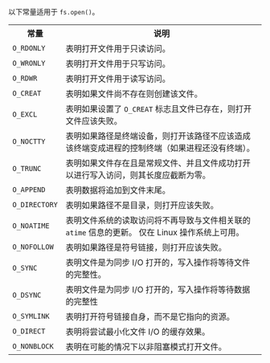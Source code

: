 
以下常量适用于 `fs.open()`。

<table>
  <tr>
    <th>常量</th>
    <th>说明</th>
  </tr>
  <tr>
    <td><code>O_RDONLY</code></td>
    <td>表明打开文件用于只读访问。</td>
  </tr>
  <tr>
    <td><code>O_WRONLY</code></td>
    <td>表明打开文件用于只写访问。</td>
  </tr>
  <tr>
    <td><code>O_RDWR</code></td>
    <td>表明打开文件用于读写访问。</td>
  </tr>
  <tr>
    <td><code>O_CREAT</code></td>
    <td>表明如果文件尚不存在则创建该文件。</td>
  </tr>
  <tr>
    <td><code>O_EXCL</code></td>
    <td>表明如果设置了 <code>O_CREAT</code> 标志且文件已存在，则打开文件应该失败。</td>
  </tr>
  <tr>
    <td><code>O_NOCTTY</code></td>
    <td>表明如果路径是终端设备，则打开该路径不应该造成该终端变成进程的控制终端（如果进程还没有终端）。</td>
  </tr>
  <tr>
    <td><code>O_TRUNC</code></td>
    <td>表明如果文件存在且是常规文件、并且文件成功打开以进行写入访问，则其长度应截断为零。</td>
  </tr>
  <tr>
    <td><code>O_APPEND</code></td>
    <td>表明数据将追加到文件末尾。</td>
  </tr>
  <tr>
    <td><code>O_DIRECTORY</code></td>
    <td>表明如果路径不是目录，则打开应该失败。</td>
  </tr>
  <tr>
  <td><code>O_NOATIME</code></td>
    <td>表明文件系统的读取访问将不再导致与文件相关联的 <code>atime</code> 信息的更新。
    仅在 Linux 操作系统上可用。</td>
  </tr>
  <tr>
    <td><code>O_NOFOLLOW</code></td>
    <td>表明如果路径是符号链接，则打开应该失败。</td>
  </tr>
  <tr>
    <td><code>O_SYNC</code></td>
    <td>表明文件是为同步 I/O 打开的，写入操作将等待文件的完整性。</td>
  </tr>
  <tr>
    <td><code>O_DSYNC</code></td>
    <td>表明文件是为同步 I/O 打开的，写入操作将等待数据的完整性</td>
  </tr>
  <tr>
    <td><code>O_SYMLINK</code></td>
    <td>表明打开符号链接自身，而不是它指向的资源。</td>
  </tr>
  <tr>
    <td><code>O_DIRECT</code></td>
    <td>表明将尝试最小化文件 I/O 的缓存效果。</td>
  </tr>
  <tr>
    <td><code>O_NONBLOCK</code></td>
    <td>表明在可能的情况下以非阻塞模式打开文件。</td>
  </tr>
</table>

